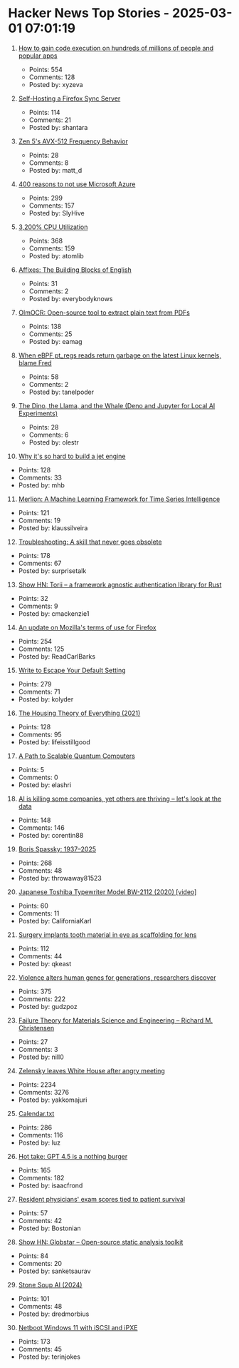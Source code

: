# Hacker News Top Stories - 2025-03-01 07:01:19

1. [How to gain code execution on hundreds of millions of people and popular apps](https://kibty.town/blog/todesktop/)
   - Points: 554
   - Comments: 128
   - Posted by: xyzeva

2. [Self-Hosting a Firefox Sync Server](https://blog.diego.dev/posts/firefox-sync-server/)
   - Points: 114
   - Comments: 21
   - Posted by: shantara

3. [Zen 5's AVX-512 Frequency Behavior](https://chipsandcheese.com/p/zen-5s-avx-512-frequency-behavior)
   - Points: 28
   - Comments: 8
   - Posted by: matt_d

4. [400 reasons to not use Microsoft Azure](https://azsh.it)
   - Points: 299
   - Comments: 157
   - Posted by: SlyHive

5. [3,200% CPU Utilization](https://josephmate.github.io/2025-02-26-3200p-cpu-util/)
   - Points: 368
   - Comments: 159
   - Posted by: atomlib

6. [Affixes: The Building Blocks of English](https://www.affixes.org/index.html)
   - Points: 31
   - Comments: 2
   - Posted by: everybodyknows

7. [OlmOCR: Open-source tool to extract plain text from PDFs](https://olmocr.allenai.org/)
   - Points: 138
   - Comments: 25
   - Posted by: eamag

8. [When eBPF pt_regs reads return garbage on the latest Linux kernels, blame Fred](https://tanelpoder.com/posts/ebpf-pt-regs-error-on-linux-blame-fred/)
   - Points: 58
   - Comments: 2
   - Posted by: tanelpoder

9. [The Dino, the Llama, and the Whale (Deno and Jupyter for Local AI Experiments)](https://deno.com/blog/the-dino-llama-and-whale)
   - Points: 28
   - Comments: 6
   - Posted by: olestr

10. [Why it's so hard to build a jet engine](https://www.construction-physics.com/p/why-its-so-hard-to-build-a-jet-engine)
   - Points: 128
   - Comments: 33
   - Posted by: mhb

11. [Merlion: A Machine Learning Framework for Time Series Intelligence](https://github.com/salesforce/Merlion)
   - Points: 121
   - Comments: 19
   - Posted by: klaussilveira

12. [Troubleshooting: A skill that never goes obsolete](https://www.autodidacts.io/troubleshooting/)
   - Points: 178
   - Comments: 67
   - Posted by: surprisetalk

13. [Show HN: Torii – a framework agnostic authentication library for Rust](https://github.com/cmackenzie1/torii-rs)
   - Points: 32
   - Comments: 9
   - Posted by: cmackenzie1

14. [An update on Mozilla's terms of use for Firefox](https://blog.mozilla.org/en/products/firefox/update-on-terms-of-use/)
   - Points: 254
   - Comments: 125
   - Posted by: ReadCarlBarks

15. [Write to Escape Your Default Setting](https://kupajo.com/write-to-escape-your-default-setting/)
   - Points: 279
   - Comments: 71
   - Posted by: kolyder

16. [The Housing Theory of Everything (2021)](https://worksinprogress.co/issue/the-housing-theory-of-everything/)
   - Points: 128
   - Comments: 95
   - Posted by: lifeisstillgood

17. [A Path to Scalable Quantum Computers](https://physics.aps.org/articles/v18/40)
   - Points: 5
   - Comments: 0
   - Posted by: elashri

18. [AI is killing some companies, yet others are thriving – let's look at the data](https://www.elenaverna.com/p/ai-is-killing-some-companies-yet)
   - Points: 148
   - Comments: 146
   - Posted by: corentin88

19. [Boris Spassky: 1937–2025](https://en.chessbase.com/post/boris-spassky-1937-2025)
   - Points: 268
   - Comments: 48
   - Posted by: throwaway81523

20. [Japanese Toshiba Typewriter Model BW-2112 (2020) [video]](https://www.youtube.com/watch?v=JZcui85b4EE)
   - Points: 60
   - Comments: 11
   - Posted by: CaliforniaKarl

21. [Surgery implants tooth material in eye as scaffolding for lens](https://www.cbc.ca/radio/asithappens/tooth-in-eye-surgery-canada-1.7470626)
   - Points: 112
   - Comments: 44
   - Posted by: qkeast

22. [Violence alters human genes for generations, researchers discover](https://news.ufl.edu/2025/02/syrian-violence-epigenetics/)
   - Points: 375
   - Comments: 222
   - Posted by: gudzpoz

23. [Failure Theory for Materials Science and Engineering – Richard M. Christensen](https://www.failurecriteria.com/)
   - Points: 27
   - Comments: 3
   - Posted by: nill0

24. [Zelensky leaves White House after angry meeting](https://www.bbc.com/news/live/c625ex282zzt)
   - Points: 2234
   - Comments: 3276
   - Posted by: yakkomajuri

25. [Calendar.txt](https://terokarvinen.com/2021/calendar-txt/)
   - Points: 286
   - Comments: 116
   - Posted by: Iuz

26. [Hot take: GPT 4.5 is a nothing burger](https://garymarcus.substack.com/p/hot-take-gpt-45-is-a-nothing-burger)
   - Points: 165
   - Comments: 182
   - Posted by: isaacfrond

27. [Resident physicians' exam scores tied to patient survival](https://hms.harvard.edu/news/resident-physicians-exam-scores-tied-patient-survival)
   - Points: 57
   - Comments: 42
   - Posted by: Bostonian

28. [Show HN: Globstar – Open-source static analysis toolkit](undefined)
   - Points: 84
   - Comments: 20
   - Posted by: sanketsaurav

29. [Stone Soup AI (2024)](https://simons.berkeley.edu/news/stone-soup-ai)
   - Points: 101
   - Comments: 48
   - Posted by: dredmorbius

30. [Netboot Windows 11 with iSCSI and iPXE](https://terinstock.com/post/2025/02/Netboot-Windows-11-with-iSCSI-and-iPXE/)
   - Points: 173
   - Comments: 45
   - Posted by: terinjokes


